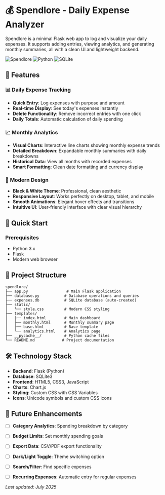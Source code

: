 # 💰 Spendlore - Daily Expense Analyzer

Spendlore is a minimal Flask web app to log and visualize your daily expenses. It supports adding entries, viewing analytics, and generating monthly summaries, all with a clean UI and lightweight backend.

![Spendlore](https://img.shields.io/badge/Flask-Web%20App-blue)
![Python](https://img.shields.io/badge/Python-3.x-green)
![SQLite](https://img.shields.io/badge/Database-SQLite-lightgrey)


## 🌟 Features

### 📊 **Daily Expense Tracking**
- **Quick Entry**: Log expenses with purpose and amount
- **Real-time Display**: See today's expenses instantly
- **Delete Functionality**: Remove incorrect entries with one click
- **Daily Totals**: Automatic calculation of daily spending

### 📈 **Monthly Analytics**
- **Visual Charts**: Interactive line charts showing monthly expense trends
- **Detailed Breakdown**: Expandable monthly summaries with daily breakdowns
- **Historical Data**: View all months with recorded expenses
- **Smart Formatting**: Clean date formatting and currency display

### 🎨 **Modern Design**
- **Black & White Theme**: Professional, clean aesthetic
- **Responsive Layout**: Works perfectly on desktop, tablet, and mobile
- **Smooth Animations**: Elegant hover effects and transitions
- **Intuitive UI**: User-friendly interface with clear visual hierarchy

## 🚀 Quick Start

### Prerequisites
- Python 3.x
- Flask
- Modern web browser


## 📁 Project Structure

```
spendlore/
├── app.py                 # Main Flask application
├── database.py           # Database operations and queries
├── expenses.db           # SQLite database (auto-created)
├── static/
│   └── style.css         # Modern CSS styling
├── templates/
│   ├── index.html        # Main dashboard
│   ├── monthly.html      # Monthly summary page
│   ├── base.html         # Base template
│   └── analytics.html    # Analytics page
├── __pycache__/          # Python cache files
└── README.md            # Project documentation
```

## 🛠️ Technology Stack

- **Backend**: Flask (Python)
- **Database**: SQLite3
- **Frontend**: HTML5, CSS3, JavaScript
- **Charts**: Chart.js
- **Styling**: Custom CSS with CSS Variables
- **Icons**: Unicode symbols and custom CSS icons


## 🔮 Future Enhancements

- [ ] **Category Analytics**: Spending breakdown by category
- [ ] **Budget Limits**: Set monthly spending goals
- [ ] **Export Data**: CSV/PDF export functionality
- [ ] **Dark/Light Toggle**: Theme switching option
- [ ] **Search/Filter**: Find specific expenses
- [ ] **Recurring Expenses**: Automatic entry for regular expenses





*Last updated: July 2025*
